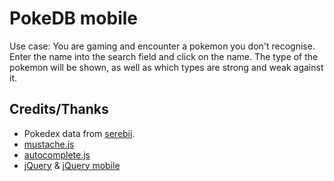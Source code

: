 PokeDB mobile
=============

Use case: You are gaming and encounter a pokemon you don't recognise. Enter the name into the search field and click on the name.
The type of the pokemon will be shown, as well as which types are strong and weak against it.




Credits/Thanks
--------------
* Pokedex data from [serebii](http://www.serebii.net/xy/typechart.shtml).
* [mustache.js](https://github.com/janl/mustache.js)
* [autocomplete.js](https://github.com/commadelimited/autoComplete.js)
* [jQuery](http://jquery.com/) &  [jQuery mobile](http://jquerymobile.com/)
